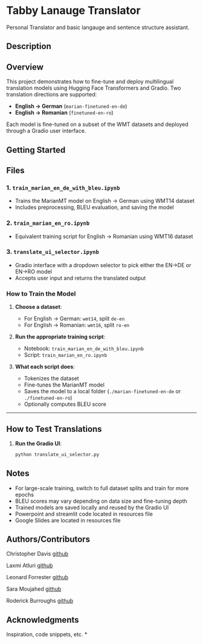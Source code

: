 # Tabby Lanauge Translator

Personal Translator and basic langauge and sentence structure assistant. 


## Description

## Overview
This project demonstrates how to fine-tune and deploy multilingual translation models using Hugging Face Transformers and Gradio. Two translation directions are supported: 

- **English → German** (`marian-finetuned-en-de`)
- **English → Romanian** (`finetuned-en-ro`)

Each model is fine-tuned on a subset of the WMT datasets and deployed through a Gradio user interface.


## Getting Started

## Files 

### 1. `train_marian_en_de_with_bleu.ipynb`
- Trains the MarianMT model on English → German using WMT14 dataset
- Includes preprocessing, BLEU evaluation, and saving the model

### 2. `train_marian_en_ro.ipynb`
- Equivalent training script for English → Romanian using WMT16 dataset

### 3. `translate_ui_selector.ipynb`
- Gradio interface with a dropdown selector to pick either the EN→DE or EN→RO model
- Accepts user input and returns the translated output



### How to Train the Model

1. **Choose a dataset**:
   - For English → German: `wmt14`, split `de-en`
   - For English → Romanian: `wmt16`, split `ro-en`

2. **Run the appropriate training script**:
   - Notebook: `train_marian_en_de_with_bleu.ipynb`
   - Script: `train_marian_en_ro.ipynb`

3. **What each script does**:
   - Tokenizes the dataset
   - Fine-tunes the MarianMT model
   - Saves the model to a local folder (`./marian-finetuned-en-de` or `./finetuned-en-ro`)
   - Optionally computes BLEU score


---

## How to Test Translations

1. **Run the Gradio UI**:

   ```bash
   python translate_ui_selector.py


## Notes

 - For large-scale training, switch to full dataset splits and train for more epochs
 - BLEU scores may vary depending on data size and fine-tuning depth
 - Trained models are saved locally and reused by the Gradio UI
 - Powerpoint and streamlit code located in resources file
 - Google Slides are located in resources file




## Authors/Contributors 



Christopher Davis [github](https://github.com/Glibbly)

Laxmi Atluri [github](https://github.com/la-aicode)

Leonard Forrester [github](https://github.com/leoforr)

Sara Moujahed [github](https://github.com/saracmoujahed)

Roderick Burroughs [github](https://github.com/RodBurr)



## Acknowledgments

Inspiration, code snippets, etc.
* 

